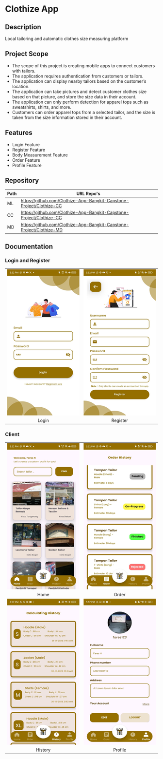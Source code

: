 # Clothize App

## Description

Local tailoring and automatic clothes size measuring platform

## Project Scope

-    The scope of this project is creating mobile apps to connect customers with tailors.
-    The application requires authentication from customers or tailors.
-    The application can display nearby tailors based on the customer’s location.
-    The application can take pictures and detect customer clothes size based on that picture, and store the size data in their account.
-    The application can only perform detection for apparel tops such as sweatshirts, shirts, and more.
-    Customers can order apparel tops from a selected tailor, and the size is taken from the size information stored in their account.

## Features

-    Login Feature
-    Register Feature
-    Body Measurement Feature
-    Order Feature
-    Profile Feature

## Repository

| Path | URL Repo's                                                           |
| ---- | -------------------------------------------------------------------- |
| ML   | https://github.com/Clothize-App-Bangkit-Capstone-Project/Clothize-CC |
| CC   | https://github.com/Clothize-App-Bangkit-Capstone-Project/Clothize-CC |
| MD   | https://github.com/Clothize-App-Bangkit-Capstone-Project/Clothize-MD |

## Documentation

### Login and Register

<table>
  <tr>
    <td> <img src="https://github.com/Clothize-App-Bangkit-Capstone-Project/Clothize-App/blob/main/src/login_register/login.jpg"  alt="1" width = 240px height = 480px ></td>
    <td><img src="https://github.com/Clothize-App-Bangkit-Capstone-Project/Clothize-App/blob/main/src/login_register/register.jpg" alt="2" width = 240px height = 480px></td>
   </tr> 
   <tr>
      <td align="center">Login</td>
      <td align="center">Register</td>
  </tr>
</table>

### Client

<table>
  <tr>
    <td> <img src="https://github.com/Clothize-App-Bangkit-Capstone-Project/Clothize-App/blob/main/src/client/client_home.jpg"  alt="1" width = 240px height = 480px ></td>
    <td><img src="https://github.com/Clothize-App-Bangkit-Capstone-Project/Clothize-App/blob/main/src/client/client_order.jpg" alt="2" width = 240px height = 480px></td>
   </tr> 
   <tr>
      <td align="center">Home</td>
      <td align="center">Order</td>
  </tr>
    <tr>
    <td><img src="https://github.com/Clothize-App-Bangkit-Capstone-Project/Clothize-App/blob/main/src/client/client_history.jpg" alt="2" width = 240px height = 480px></td>
    <td><img src="https://github.com/Clothize-App-Bangkit-Capstone-Project/Clothize-App/blob/main/src/client/client_profile.jpg" alt="2" width = 240px height = 480px></td>
   </tr> 
   <tr>
      <td align="center">History</td>
      <td align="center">Profile</td>
  </tr>
</table>
<!-- 1. Login (For Client and Tailor)
2. Register (Only Client)
### Client
1. Home
2. Order
3. History
4. Profile
5. Automation Body Measurement
### Tailor -->
